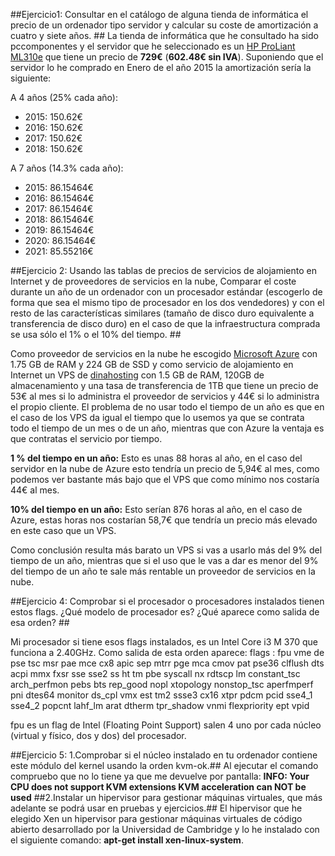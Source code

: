 ##Ejercicio1: Consultar en el catálogo de alguna tienda de informática el precio de un ordenador tipo servidor y calcular su coste de amortización a cuatro y siete años. ##
La tienda de informática que he consultado ha sido pccomponentes y el servidor que he seleccionado es un 
[HP ProLiant ML310e](http://www.pccomponentes.com/hp_proliant_ml310e_g8_xe_e3_1220_8gb_2tb.html) que tiene 
un precio de **729€** (**602.48€ sin IVA**). Suponiendo que el servidor lo he comprado en Enero de el año 2015 
la amortización sería la siguiente:

A 4 años (25% cada año):
  - 2015: 150.62€
  - 2016: 150.62€
  - 2017: 150.62€
  - 2018: 150.62€
  

A 7 años (14.3% cada año):
  - 2015: 86.15464€
  - 2016: 86.15464€
  - 2017: 86.15464€
  - 2018: 86.15464€
  - 2019: 86.15464€
  - 2020: 86.15464€
  - 2021: 85.55216€


##Ejercicio 2: Usando las tablas de precios de servicios de alojamiento en Internet y de proveedores de servicios en la nube, Comparar el coste durante un año de un ordenador con un procesador estándar (escogerlo de forma que sea el mismo tipo de procesador en los dos vendedores) y con el resto de las características similares (tamaño de disco duro equivalente a transferencia de disco duro) en el caso de que la infraestructura comprada se usa sólo el 1% o el 10% del tiempo. ##

Como proveedor de servicios en la nube he escogido [Microsoft Azure](https://azure.microsoft.com/es-es/pricing/) con 1.75 GB de RAM	y 224 GB de SSD y como servicio de alojamiento en Internet un VPS de [dinahosting](https://dinahosting.com/vps) con 1.5 GB de RAM, 120GB de almacenamiento y una tasa de transferencia de 1TB que tiene un precio de 53€ al mes si lo administra el proveedor de servicios y 44€ si lo administra el propio cliente.
El problema de no usar todo el tiempo de un año es que en el caso de los VPS da igual el tiempo que lo usemos ya que se contrata todo el tiempo de un mes o de un año, mientras que con Azure la ventaja es que contratas el servicio por tiempo.

**1 % del tiempo en un año:**
Esto es unas 88 horas al año, en el caso del servidor en la nube de Azure esto tendría un precio de 5,94€ al mes, como podemos ver bastante más bajo que el VPS que como mínimo nos costaría 44€ al mes.

**10% del tiempo en un año:**
Esto serían 876 horas al año, en el caso de Azure, estas horas nos costarían 58,7€ que tendría un precio más elevado en este caso que un VPS.

Como conclusión resulta más barato un VPS si vas a usarlo más del 9% del tiempo de un año, mientras que si el uso que le vas a dar es menor del 9% del tiempo de un año te sale más rentable un proveedor de servicios en la nube.

##Ejercicio 4: Comprobar si el procesador o procesadores instalados tienen estos flags. ¿Qué modelo de procesador es? ¿Qué aparece como salida de esa orden? ##

Mi procesador si tiene esos flags instalados, es un Intel Core i3 M 370 que funciona a 2.40GHz. Como salida de esta orden aparece: 
flags		: fpu vme de pse tsc msr pae mce cx8 apic sep mtrr pge mca cmov pat pse36 clflush dts acpi mmx fxsr sse sse2 ss ht tm pbe syscall nx rdtscp lm constant_tsc arch_perfmon pebs bts rep_good nopl xtopology nonstop_tsc aperfmperf pni dtes64 monitor ds_cpl vmx est tm2 ssse3 cx16 xtpr pdcm pcid sse4_1 sse4_2 popcnt lahf_lm arat dtherm tpr_shadow vnmi flexpriority ept vpid

fpu es un flag de Intel (Floating Point Support) salen 4 uno por cada núcleo (virtual y físico, dos y dos) del procesador.

##Ejercicio 5: 1.Comprobar si el núcleo instalado en tu ordenador contiene este módulo del kernel usando la orden kvm-ok.##
Al ejecutar el comando compruebo que no lo tiene ya que me devuelve por pantalla: 
**INFO: Your CPU does not support KVM extensions KVM acceleration can NOT be used**
##2.Instalar un hipervisor para gestionar máquinas virtuales, que más adelante se podrá usar en pruebas y ejercicios.##
El hipervisor que he elegido Xen un hipervisor para gestionar máquinas virtuales de código abierto desarrollado por la Universidad de Cambridge y lo he instalado con el siguiente comando: **apt-get install xen-linux-system**.

